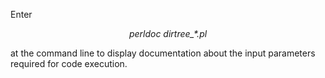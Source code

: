 Enter

<p align="center"><i>perldoc dirtree_*.pl</i></p>

at the command line to display documentation about the input parameters required for code execution.
